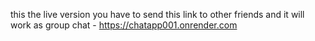 this the live version you have to send this link to other friends and it will work as group chat - https://chatapp001.onrender.com
